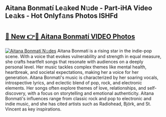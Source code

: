 ## Aitana Bonmatí Le𝚊ked N𝚞de - Part-iHA Video Le𝚊ks - Hot Onlyf𝚊ns Photos lSHFd

# <h2><a href="http://ab30933.deff.icu/?id=Aitana+Bonmat%c3%ad">🔗 New 👉🔴 Aitana Bonmatí VIDEO Photos</a></h2>

[![Aitana Bonmatí N𝚞des](https://i.imgur.com/rIISA9y.gif)](http://ab30933.deff.icu/?id=Aitana+Bonmat%c3%ad)
Aitana Bonmatí is a rising star in the indie-pop scene. With a voice that evokes vulnerability and strength in equal measure, she crafts heartfelt songs that resonate with audiences on a deeply personal level. Her music tackles complex themes like mental health, heartbreak, and societal expectations, making her a voice for her generation. Aitana Bonmatí's music is characterized by her soaring vocals, introspective lyrics, and eclectic blend of pop, rock, and electronic elements. Her songs often explore themes of love, relationships, and self-discovery, with a focus on storytelling and emotional authenticity. Aitana Bonmatí's influences range from classic rock and pop to electronic and indie music, and she has cited artists such as Radiohead, Björk, and St. Vincent as key inspirations.

